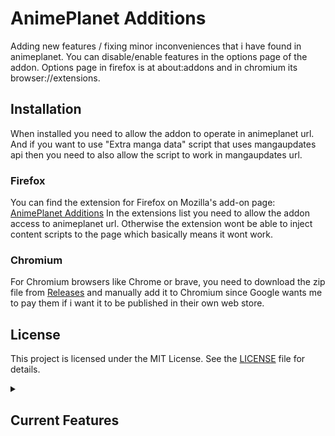 
# AnimePlanet Additions
Adding new features / fixing minor inconveniences that i have found in animeplanet. 
You can disable/enable features in the options page of the addon. Options page in firefox is at about:addons and in chromium its browser://extensions.

## Installation

When installed you need to allow the addon to operate in animeplanet url. And if you want to use "Extra manga data" script that uses mangaupdates api then you need to also allow the script to work in mangaupdates url.

### Firefox
You can find the extension for Firefox on Mozilla's add-on page: [AnimePlanet Additions](https://github.com/Sandelier/AnimePlanet-Additions)
In the extensions list you need to allow the addon access to animeplanet url. Otherwise the extension wont be able to inject content scripts to the page which basically means it wont work.

### Chromium
For Chromium browsers like Chrome or brave, you need to download the zip file from [Releases](https://github.com/Sandelier/AnimePlanet-Additions/releases/latest) and manually add it to Chromium since Google wants me to pay them if i want it to be published in their own web store.

## License

This project is licensed under the MIT License. See the [LICENSE](LICENSE) file for details.


<details>
  <summary><h2>Current Features</h2></summary>

  <details>
    <summary>Extra pages</summary>
    Allows you to load more mangas/animes into one page by loading extra pages.
  </details>

  <details>
    <summary>Tag blocker</summary>
    Removes mangas/animes that contains an tag you dont like.
  </details>

  <details>
    <summary>Apply button shown</summary>
    Makes the apply button on filters to be always shown.
  </details>

  <details>
    <summary>Quick apply</summary>
    New button to filter current mangas/animes in the page without loading next page.
  </details>

  <details>
    <summary>Tags search</summary>
    Adds an search bar for tags.
  </details>

  <details>
    <summary>Clickable usernames</summary>
    Makes usernames clickable in forum profile
  </details>

  <details>
    <summary>Chapter filtering</summary>
    Adds chapter filtering in current page.
  </details>

  <details>
    <summary>Contains filtering</summary>
    Filters entries that dont contain any of the tags defined.
  </details>

  <details>
    <summary>List entry remover</summary>
    Makes it that you can click the list to remove the entry from custom list in "Add to new custom list"
  </details>

</details>
